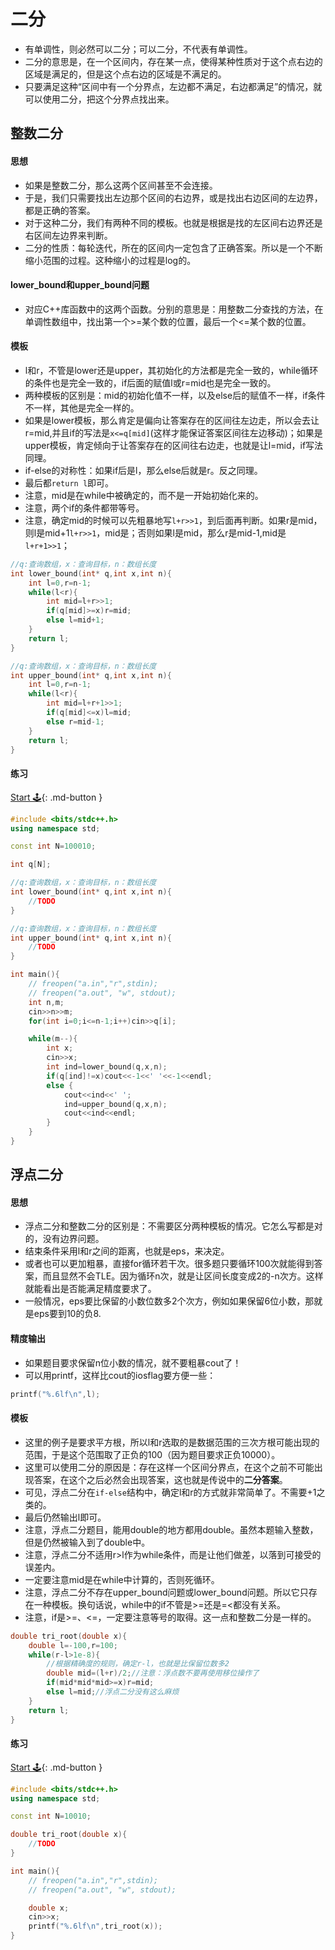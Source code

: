 # 二分

- 有单调性，则必然可以二分；可以二分，不代表有单调性。
- 二分的意思是，在一个区间内，存在某一点，使得某种性质对于这个点右边的区域是满足的，但是这个点右边的区域是不满足的。
- 只要满足这种“区间中有一个分界点，左边都不满足，右边都满足”的情况，就可以使用二分，把这个分界点找出来。

## 整数二分

#### 思想

- 如果是整数二分，那么这两个区间甚至不会连接。
- 于是，我们只需要找出左边那个区间的右边界，或是找出右边区间的左边界，都是正确的答案。
- 对于这种二分，我们有两种不同的模板。也就是根据是找的左区间右边界还是右区间左边界来判断。
- 二分的性质：每轮迭代，所在的区间内一定包含了正确答案。所以是一个不断缩小范围的过程。这种缩小的过程是log的。



#### lower_bound和upper_bound问题

- 对应C++库函数中的这两个函数。分别的意思是：用整数二分查找的方法，在单调性数组中，找出第一个>=某个数的位置，最后一个<=某个数的位置。



#### 模板

- l和r，不管是lower还是upper，其初始化的方法都是完全一致的，while循环的条件也是完全一致的，if后面的赋值l或r=mid也是完全一致的。
- 两种模板的区别是：mid的初始化值不一样，以及else后的赋值不一样，if条件不一样，其他是完全一样的。
- 如果是lower模板，那么肯定是偏向让答案存在的区间往左边走，所以会去让r=mid,并且if的写法是`x<=q[mid]`(这样才能保证答案区间往左边移动)；如果是upper模板，肯定倾向于让答案存在的区间往右边走，也就是让l=mid，if写法同理。
- if-else的对称性：如果if后是l，那么else后就是r。反之同理。
- 最后都`return l`即可。
- 注意，mid是在while中被确定的，而不是一开始初始化来的。
- 注意，两个if的条件都带等号。
- 注意，确定mid的时候可以先粗暴地写`l+r>>1`，到后面再判断。如果r是mid，则l是mid+1`l+r>>1`，mid是；否则如果l是mid，那么r是mid-1,mid是`l+r+1>>1`；

```c++
//q:查询数组，x：查询目标，n：数组长度
int lower_bound(int* q,int x,int n){
    int l=0,r=n-1;
    while(l<r){
        int mid=l+r>>1;
        if(q[mid]>=x)r=mid;
        else l=mid+1;
    }
    return l;
}
```

```c++
//q:查询数组，x：查询目标，n：数组长度
int upper_bound(int* q,int x,int n){
    int l=0,r=n-1;
    while(l<r){
        int mid=l+r+1>>1;
        if(q[mid]<=x)l=mid;
        else r=mid-1;
    }
    return l;
}
```



#### 练习

[Start 🕹](https://www.acwing.com/problem/content/791/){: .md-button }

```c++
#include <bits/stdc++.h>
using namespace std;

const int N=100010;

int q[N];

//q:查询数组，x：查询目标，n：数组长度
int lower_bound(int* q,int x,int n){
    //TODO
}

//q:查询数组，x：查询目标，n：数组长度
int upper_bound(int* q,int x,int n){
	//TODO
}

int main(){
    // freopen("a.in","r",stdin);
	// freopen("a.out", "w", stdout);
    int n,m;
    cin>>n>>m;
    for(int i=0;i<=n-1;i++)cin>>q[i];

    while(m--){
        int x;
        cin>>x;
        int ind=lower_bound(q,x,n);
        if(q[ind]!=x)cout<<-1<<' '<<-1<<endl;
        else {
            cout<<ind<<' ';
            ind=upper_bound(q,x,n);
            cout<<ind<<endl;
        }
    }
}
```



## 浮点二分

#### 思想

- 浮点二分和整数二分的区别是：不需要区分两种模板的情况。它怎么写都是对的，没有边界问题。
- 结束条件采用l和r之间的距离，也就是eps，来决定。
- 或者也可以更加粗暴，直接for循环若干次。很多题只要循环100次就能得到答案，而且显然不会TLE。因为循环n次，就是让区间长度变成2的-n次方。这样就能看出是否能满足精度要求了。
- 一般情况，eps要比保留的小数位数多2个次方，例如如果保留6位小数，那就是eps要到10的负8.



#### 精度输出

- 如果题目要求保留n位小数的情况，就不要粗暴cout了！
- 可以用printf，这样比cout的iosflag要方便一些：

```c++
printf("%.6lf\n",l);
```



#### 模板

- 这里的例子是要求平方根，所以l和r选取的是数据范围的三次方根可能出现的范围，于是这个范围取了正负的100（因为题目要求正负10000）。
- 这里可以使用二分的原因是：存在这样一个区间分界点，在这个之前不可能出现答案，在这个之后必然会出现答案，这也就是传说中的**二分答案**。
- 可见，浮点二分在`if-else`结构中，确定l和r的方式就非常简单了。不需要+1之类的。
- 最后仍然输出l即可。
- 注意，浮点二分题目，能用double的地方都用double。虽然本题输入整数，但是仍然被输入到了double中。
- 注意，浮点二分不适用r>l作为while条件，而是让他们做差，以落到可接受的误差内。
- 一定要注意mid是在while中计算的，否则死循环。
- 注意，浮点二分不存在upper_bound问题或lower_bound问题。所以它只存在一种模板。换句话说，while中的if不管是>=还是=<都没有关系。
- 注意，if是>=、<=，一定要注意等号的取得。这一点和整数二分是一样的。

```c++
double tri_root(double x){
    double l=-100,r=100;
    while(r-l>1e-8){
        //根据精确度的规则，确定r-l，也就是比保留位数多2
        double mid=(l+r)/2;//注意：浮点数不要再使用移位操作了
        if(mid*mid*mid>=x)r=mid;
        else l=mid;//浮点二分没有这么麻烦
    }
    return l;
}
```



#### 练习

[Start 🕹](https://www.acwing.com/problem/content/792/){: .md-button }

```c++
#include <bits/stdc++.h>
using namespace std;

const int N=10010;

double tri_root(double x){
    //TODO
}

int main(){
    // freopen("a.in","r",stdin);
    // freopen("a.out", "w", stdout);

    double x;
    cin>>x;
    printf("%.6lf\n",tri_root(x));
}

```

